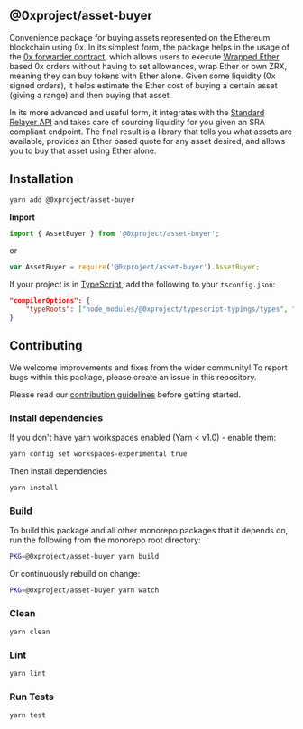 ## @0xproject/asset-buyer

Convenience package for buying assets represented on the Ethereum blockchain using 0x. In its simplest form, the package helps in the usage of the [0x forwarder contract](https://github.com/0xProject/0x-protocol-specification/blob/master/v2/forwarder-specification.md), which allows users to execute [Wrapped Ether](https://weth.io/) based 0x orders without having to set allowances, wrap Ether or own ZRX, meaning they can buy tokens with Ether alone. Given some liquidity (0x signed orders), it helps estimate the Ether cost of buying a certain asset (giving a range) and then buying that asset.

In its more advanced and useful form, it integrates with the [Standard Relayer API](https://github.com/0xProject/standard-relayer-api) and takes care of sourcing liquidity for you given an SRA compliant endpoint. The final result is a library that tells you what assets are available, provides an Ether based quote for any asset desired, and allows you to buy that asset using Ether alone.

## Installation

```bash
yarn add @0xproject/asset-buyer
```

**Import**

```typescript
import { AssetBuyer } from '@0xproject/asset-buyer';
```

or

```javascript
var AssetBuyer = require('@0xproject/asset-buyer').AssetBuyer;
```

If your project is in [TypeScript](https://www.typescriptlang.org/), add the following to your `tsconfig.json`:

```json
"compilerOptions": {
    "typeRoots": ["node_modules/@0xproject/typescript-typings/types", "node_modules/@types"],
}
```

## Contributing

We welcome improvements and fixes from the wider community! To report bugs within this package, please create an issue in this repository.

Please read our [contribution guidelines](../../CONTRIBUTING.md) before getting started.

### Install dependencies

If you don't have yarn workspaces enabled (Yarn < v1.0) - enable them:

```bash
yarn config set workspaces-experimental true
```

Then install dependencies

```bash
yarn install
```

### Build

To build this package and all other monorepo packages that it depends on, run the following from the monorepo root directory:

```bash
PKG=@0xproject/asset-buyer yarn build
```

Or continuously rebuild on change:

```bash
PKG=@0xproject/asset-buyer yarn watch
```

### Clean

```bash
yarn clean
```

### Lint

```bash
yarn lint
```

### Run Tests

```bash
yarn test
```
